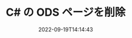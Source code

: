 ---
############################# Static ############################
layout: "auto-gen-merger"
date: 2022-09-19T14:14:43
draft: false
otherformats: odt one otp ott pdf pps ppsx ppt pptx rtf tex vdx vsdm vsdx vssm vssx

############################# Head ############################
head_title: "C# の ODS ページを削除"
head_description: "ドキュメント マージ API を使用してページの順序を逆にすることにより、C# の ODS ファイルから単一のページまたはページのコレクションを削除または削除します。"

############################# Header ############################
title: "C# の ODS ページを削除"
description: "数行の .NET コードを含む ODS ページを削除します。"
bg_image: "https://cms.admin.containerize.com/templates/aspose/App_Themes/V3/images/bg/header1.png"
bg_overlay: false
button:
    enable: true
    icon: "fas fa-arrow-down"
    label: "無料トライアルをダウンロード"
    link: "https://downloads.groupdocs.com/merger/net"

############################# SubMenu ############################
submenu:
    enable: true

    left:
        img_alt: "GroupDocs.Merger for .NET"
        image: "https://cms.admin.containerize.com/templates/groupdocs/images/product-logos/90x90-noborder/groupdocs-merger-net.png"
        product: "GroupDocs.Merger"
        platform: ".NET"

    middle:
        button:

            # button loop
            - link: "https://apireference.groupdocs.com/merger/net"
              text: "API リファレンス"

            # button loop
            - link: "https://github.com/groupdocs-merger"
              text: "コード例"

            # button loop
            - link: "https://products.groupdocs.app/merger/family"
              text: "ライブデモ"

            # button loop
            - link: "https://purchase.groupdocs.com/pricing/merger/net"
              text: "価格"

    right:
        link_download: "https://downloads.groupdocs.com/merger"
        link_learn: "https://docs.groupdocs.com/merger/net"
        link_buy: "https://purchase.groupdocs.com"

############################# About ############################
about:
    enable: true
    title: "GroupDocs.Merger for .NET API について"
    content: |
        [GroupDocs.Merger for .NET](/ja/merger/net/) は、PDF、Microsoft Office (Word、Excel、PowerPoint 、OneNote)、OpenDocument、HTML、画像、および .NET アプリケーション内のその他多数。コードを数行追加するだけで、ドキュメント内のページの移動、削除、回転、交換、抽出、向きの変更など、いくつかのドキュメント操作を実行できます。ドキュメント マージ API は、ドキュメント ページの画像としてのプレビューもサポートしており、ページ上のドキュメント構造、フォーマット、およびコンテンツを分析します。
        
        GroupDocs.Merger API は、ファイル ページの削除機能を必要とする企業向けソリューションに最適です。これらの API は、.NET Framework, .NET Standard, .NET Core, Mono を含むすべての主要なオペレーティング システムとプラットフォームで十分にサポートされています。

############################# Steps ############################
steps:
    enable: true
    title_left: ".NET の ODS ファイル ページを削除"
    content_left: |
        [GroupDocs.Merger for .NET](/ja/merger/net/) により、C# 開発者は ODS 内の単一または多数の特定のページを簡単に削除できますいくつかの簡単な手順を実装することにより、ファイルを作成します。
        
        * 削除するページ番号で **RemoveOptions** を初期化します。
        * **Merger** の新しいインスタンスを作成し、ソース ドキュメント パスをコンストラクター パラメーターとして渡します。
        * **RemovePages** を呼び出し、**RemoveOptions** オブジェクトを渡します。
        * **Save** を呼び出し、ファイル パスを指定して結果のドキュメントを保存します。

    title_right: "システム要求"
    content_right: |
        GroupDocs.Merger for .NET API は、すべての主要なプラットフォームとオペレーティング システムでサポートされています。以下のコードを実行する前に、システムに次の前提条件がインストールされていることを確認してください。

        * オペレーティング システム: Microsoft Windows、Linux、MacOS
        * 開発環境: Visual Studio, Xamarin, MonoDevelop
        * フレームワーク: .NET Framework, .NET Standard, .NET Core, Mono
        * [NuGet](https://www.nuget.org/packages/groupdocs.merger) から GroupDocs.Merger for .NET の最新バージョンをダウンロードします
         
    code: |
     {{% merger/additional-styles %}}
     {{< merger/code-merger title="C# サンプル コードを使用して ODS ファイル ページを削除する方法">}}

        ```csharp    
        // GroupDocs.Merger API を使用して ODS ファイル ページを削除します
        // 選択したページ番号で RemoveOptions クラスを初期化する
        RemoveOptions removeOptions = new RemoveOptions(new int[] { 3, 6 });

        // 入力 ODS ドキュメントで Merger をインスタンス化する
        using (Merger merger = new Merger("input.ods"))
          {
            // RemovePages メソッドを呼び出し、RemoveOptions オブジェクトをそれに渡します
            merger.RemovePages(removeOptions);
    
            // Save メソッドを呼び出し、目的のファイル パスを渡して出力ドキュメントを保存します。
            merger.Save("output.ods");
          }
        ```
     {{< /merger/code-merger >}}

############################# Demos ############################
demos:
    enable: true
    title: "ライブデモ - ODS ページをオンラインで削除"
    content: |
       [GroupDocs.Merger Live Demos](https://products.groupdocs.app/splitter/remove-pages/ods) Web サイトにアクセスして、今すぐ ODS ファイル ページを削除してください。
       ライブデモには次の利点があります。
        
############################# About Formats ############################
about_formats:
    enable: true

############################# More Formats ############################
more_formats:
    enable: true
    title: "他のドキュメント形式からページを削除"
    content: |
        .NET は、ファイル形式と画像の合併と分割の API を文書化しています。以下に示すように、一般的なファイル形式の一部を削除します。

############################# Back to top ###############################
back_to_top:
    enable: true
---